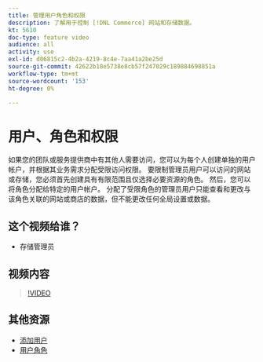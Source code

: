 ```yaml
---
title: 管理用户角色和权限
description: 了解用于控制 [!DNL Commerce] 网站和存储数据。
kt: 5610
doc-type: feature video
audience: all
activity: use
exl-id: d06815c2-4b2a-4219-8c4e-7aa41a2be25d
source-git-commit: 42622b18e5738e8cb57f247029c189884698851a
workflow-type: tm+mt
source-wordcount: '153'
ht-degree: 0%

---
```


# 用户、角色和权限

如果您的团队或服务提供商中有其他人需要访问，您可以为每个人创建单独的用户帐户，并根据其业务需求分配受限访问权限。 要限制管理员用户可以访问的网站或存储，您必须首先创建具有有限范围且仅选择必要资源的角色。 然后，您可以将角色分配给特定的用户帐户。 分配了受限角色的管理员用户只能查看和更改与该角色关联的网站或商店的数据，但不能更改任何全局设置或数据。

## 这个视频给谁？

- 存储管理员

## 视频内容

>[!VIDEO](https://video.tv.adobe.com/v/343654?quality=12&learn=on)

## 其他资源

- [添加用户](https://docs.magento.com/user-guide/system/permissions-users-all.html)
- [用户角色](https://docs.magento.com/user-guide/system/permissions-user-roles.html)
